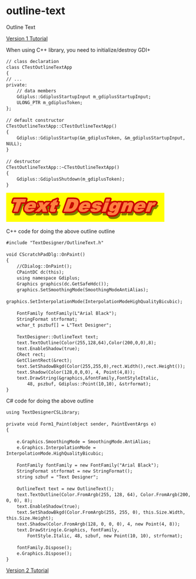 # outline-text
Outline Text

[Version 1 Tutorial](https://www.codeproject.com/Articles/42529/Outline-Text)

When using C++ library, you need to initialize/destroy GDI+

```
// class declaration
class CTestOutlineTextApp
{
// ...
private:
    // data members
    Gdiplus::GdiplusStartupInput m_gdiplusStartupInput;
    ULONG_PTR m_gdiplusToken;
};

// default constructor
CTestOutlineTextApp::CTestOutlineTextApp()
{
    Gdiplus::GdiplusStartup(&m_gdiplusToken, &m_gdiplusStartupInput, NULL);
}

// destructor
CTestOutlineTextApp::~CTestOutlineTextApp()
{
    Gdiplus::GdiplusShutdown(m_gdiplusToken);
}
```

![GitHub Logo](/images/singleoutline.png)

C++ code for doing the above outline outline

```
#include "TextDesigner/OutlineText.h"

void CScratchPadDlg::OnPaint()
{
    //CDialog::OnPaint();
    CPaintDC dc(this);
    using namespace Gdiplus;
    Graphics graphics(dc.GetSafeHdc());
    graphics.SetSmoothingMode(SmoothingModeAntiAlias);
    graphics.SetInterpolationMode(InterpolationModeHighQualityBicubic);

    FontFamily fontFamily(L"Arial Black");
    StringFormat strformat;
    wchar_t pszbuf[] = L"Text Designer";

    TextDesigner::OutlineText text;
    text.TextOutline(Color(255,128,64),Color(200,0,0),8);
    text.EnableShadow(true);
    CRect rect;
    GetClientRect(&rect);
    text.SetShadowBkgd(Color(255,255,0),rect.Width(),rect.Height());
    text.Shadow(Color(128,0,0,0), 4, Point(4,8));
    text.DrawString(&graphics,&fontFamily,FontStyleItalic, 
        48, pszbuf, Gdiplus::Point(10,10), &strformat);
}
```

C# code for doing the above outline

```
using TextDesignerCSLibrary;

private void Form1_Paint(object sender, PaintEventArgs e)
{

	e.Graphics.SmoothingMode = SmoothingMode.AntiAlias;
	e.Graphics.InterpolationMode = InterpolationMode.HighQualityBicubic;

	FontFamily fontFamily = new FontFamily("Arial Black");
	StringFormat strformat = new StringFormat();
	string szbuf = "Text Designer";

	OutlineText text = new OutlineText();
	text.TextOutline(Color.FromArgb(255, 128, 64), Color.FromArgb(200, 0, 0), 8);
	text.EnableShadow(true);
	text.SetShadowBkgd(Color.FromArgb(255, 255, 0), this.Size.Width, this.Size.Height);
	text.Shadow(Color.FromArgb(128, 0, 0, 0), 4, new Point(4, 8));
	text.DrawString(e.Graphics, fontFamily,
		FontStyle.Italic, 48, szbuf, new Point(10, 10), strformat);

	fontFamily.Dispose();
	e.Graphics.Dispose();
}
```


[Version 2 Tutorial](https://www.codeproject.com/Articles/865246/Outline-Text-Part)
